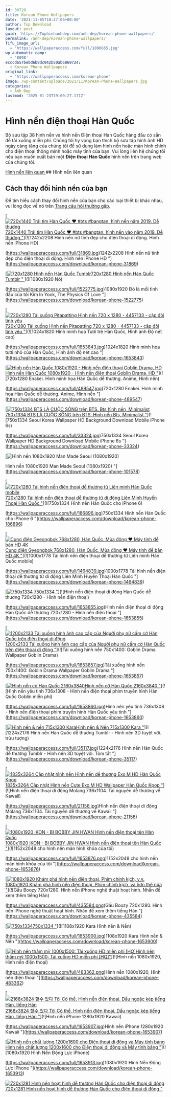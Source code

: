 ```yaml
---
id: 30720
title: Korean Phone Wallpapers
date: '2021-11-05T18:27:06+00:00'
author: Top Download
layout: post
guid: 'https://Tophinhanhdep.com/anh-dep/korean-phone-wallpapers/'
permalink: /anh-dep/korean-phone-wallpapers/
fifu_image_url:
  - 'https://wallpaperaccess.com/full/1090655.jpg'
wp_automatic_camp:
  - '8098'
ecccd657bebd6b8dc042b50ab6869724:
  - Korean Phone Wallpapers
original_link:
  - 'https://wallpaperaccess.com/korean-phone'
image: /wp-content/uploads/2021/11/Korean-Phone-Wallpapers.jpg
categories:
  - Ảnh Đẹp
lastmod: '2025-01-23T19:00:27.171Z'
---
```

# Hình nền điện thoại Hàn Quốc

Bộ sưu tập 38 hình nền và hình nền Điện thoại Hàn Quốc hàng đầu có sẵn để tải xuống miễn phí. Chúng tôi hy vọng bạn thích bộ sưu tập hình ảnh HD ngày càng tăng của chúng tôi để sử dụng làm hình nền hoặc màn hình chính cho điện thoại thông minh hoặc máy tính của bạn. Vui lòng liên hệ chúng tôi nếu bạn muốn xuất bản một **Điện thoại Hàn Quốc** hình nền trên trang web của chúng tôi.

[Hình nền liên quan ](#related) ## Hình nền liên quan

## Cách thay đổi hình nền của bạn

Để tìm hiểu cách thay đổi hình nền của bạn cho các loại thiết bị khác nhau, vui lòng đọc về nó trên [Trang câu hỏi thường gặp](https://tophinhanhdep.com/faq/).

  
[[![720x1440 Trái tim Hàn Quốc ❤️ #bts #bangtan.  hình nền năm 2019. Dễ thương](https://wallpaperaccess.com/full/1090655.jpg)720x1440 Trái tim Hàn Quốc ❤️ #bts #bangtan. hình nền vào năm 2019. Dễ thương "](https://wallpaperaccess.com/download/korean-phone-1090655)](![1242x2208 Hình nền nữ tính đẹp cho điện thoại di động.  Hình nền iPhone HD)

(https://wallpaperaccess.com/full/31869.jpg)1242x2208 Hình nền nữ tính đẹp cho điện thoại di động. Hình nền iPhone HD "](https://wallpaperaccess.com/download/korean-phone-31869)

[[![720x1280 Hình nền Hàn Quốc Tumblr](https://wallpaperaccess.com/full/1412079.jpg)720x1280 Hình nền Hàn Quốc Tumblr " ](https://wallpaperaccess.com/download/korean-phone-1412079)](![1080x1920 Nó)

(https://wallpaperaccess.com/full/1522775.jpg)1080x1920 Đó là mối tình đầu của tôi Kim In Yook, The Physics Of Love "](https://wallpaperaccess.com/download/korean-phone-1522775)

[[![720x1280 Tải xuống Pitapatting Hình nền 720 x 1280 - 4457133 - cặp đôi tình yêu](https://wallpaperaccess.com/full/489501.png)720x1280 Tải xuống Hình nền Pitapatting 720 x 1280 - 4457133 - cặp đôi tình yêu "](https://wallpaperaccess.com/download/korean-phone-489501)](![1024x1820 Hình minh họa Tươi trẻ Hàn Quốc, Hình ảnh Độ nét cao)

(https://wallpaperaccess.com/full/1653843.jpg)1024x1820 Hình minh họa tươi nhỏ của Hàn Quốc, Hình ảnh độ nét cao "](https://wallpaperaccess.com/download/korean-phone-1653843)

[[![Hình nền Hàn Quốc 1080x1920 - Hình nền điện thoại Goblin Drama, HD](https://wallpaperaccess.com/full/1522972.jpg)Hình nền Hàn Quốc 1080x1920 - Hình nền điện thoại Goblin Drama, HD "](https://wallpaperaccess.com/download/korean-phone-1522972)](![720x1280 Enakei.  Hình minh họa Hàn Quốc dễ thương.  Anime, Hình nền)

(https://wallpaperaccess.com/full/489547.jpg)720x1280 Enakei. Hình minh họa Hàn Quốc dễ thương. Anime, Hình nền "](https://wallpaperaccess.com/download/korean-phone-489547)

[[![750x1334 BTS LÀ CUỘC SỐNG trên BTS.  Bts hình nền, Minimalist](https://wallpaperaccess.com/full/1653845.jpg)750x1334 BTS LÀ CUỘC SỐNG trên BTS. Hình nền Bts, Minimalist "](https://wallpaperaccess.com/download/korean-phone-1653845)](![750x1334 Seoul Korea Wallpaper HD Background Download Mobile iPhone 6s)

(https://wallpaperaccess.com/full/33324.jpg)750x1334 Seoul Korea Wallpaper HD Background Download Mobile iPhone 6s "](https://wallpaperaccess.com/download/korean-phone-33324)

[![Hình nền 1080x1920 Man Made Seoul (1080x1920)](https://wallpaperaccess.com/full/101578.jpg)

Hình nền 1080x1920 Man Made Seoul (1080x1920) "](https://wallpaperaccess.com/download/korean-phone-101578)

[[![720x1280 Tải hình nền điện thoại dễ thương từ Liên minh Hàn Quốc mobile](https://wallpaperaccess.com/full/1438543.jpg)720x1280 Tải hình nền điện thoại dễ thương từ di động Liên Minh Huyền Thoại Hàn Quốc "](https://wallpaperaccess.com/download/korean-phone-1438543)](![750x1334 Hình nền Hàn Quốc cho iPhone 6)

(https://wallpaperaccess.com/full/186896.jpg)750x1334 Hình nền Hàn Quốc cho iPhone 6 "](https://wallpaperaccess.com/download/korean-phone-186896)

[[![Cung điện Gyeongbok 768x1280, Hàn Quốc, Mùa đông ❤ Máy tính để bàn HD 4K](https://wallpaperaccess.com/full/539798.jpg)Cung điện Gyeongbok 768x1280, Hàn Quốc, Mùa đông ❤ Máy tính để bàn HD 4K "](https://wallpaperaccess.com/download/korean-phone-539798)](![1000x1778 Tải hình nền điện thoại dễ thương từ Liên minh Hàn Quốc mobile)

(https://wallpaperaccess.com/full/1464839.jpg)1000x1778 Tải hình nền điện thoại dễ thương từ di động Liên Minh Huyền Thoại Hàn Quốc "](https://wallpaperaccess.com/download/korean-phone-1464839)

[[![750x1334 ](https://wallpaperaccess.com/full/435647.jpg) 750x1334 "](https://wallpaperaccess.com/download/korean-phone-435647)](![Hình nền điện thoại di động Hàn Quốc dễ thương 720x1280 - Hình nền điện thoại)

(https://wallpaperaccess.com/full/1653855.jpg)Hình nền điện thoại di động Hàn Quốc dễ thương 720x1280 - Hình nền điện thoại "](https://wallpaperaccess.com/download/korean-phone-1653855)

[[![1200x2133 Tải xuống hình ảnh cao cấp của Người phụ nữ cầm cờ Hàn Quốc trên điện thoại di động](https://wallpaperaccess.com/full/1653856.jpg)1200x2133 Tải xuống hình ảnh cao cấp của Người phụ nữ cầm cờ Hàn Quốc trên điện thoại di động "](https://wallpaperaccess.com/download/korean-phone-1653856)](![Tải xuống hình nền 750x1400: Goblin Drama Wallpaper Goblin Drama)

(https://wallpaperaccess.com/full/1653857.jpg)Tải xuống hình nền 750x1400: Goblin Drama Wallpaper Goblin Drama "](https://wallpaperaccess.com/download/korean-phone-1653857)

[[![Hình nền cờ Hàn Quốc 2160x3840](https://wallpaperaccess.com/full/1458816.jpg)Hình nền cờ Hàn Quốc 2160x3840 "](https://wallpaperaccess.com/download/korean-phone-1458816)](![Hình nền yêu tinh 736x1308 - Hình nền điện thoại phim truyền hình Hàn Quốc Goblin miễn phí)

(https://wallpaperaccess.com/full/1653860.jpg)Hình nền yêu tinh 736x1308 - Hình nền điện thoại phim truyền hình Hàn Quốc yêu tinh "](https://wallpaperaccess.com/download/korean-phone-1653860)

[[![Hình nền & nền 715x1300 Kara](https://wallpaperaccess.com/full/1653861.jpg)Hình nền &amp; Nền 715x1300 Kara "](https://wallpaperaccess.com/download/korean-phone-1653861)](![1224x2176 Hình nền Hàn Quốc dễ thương Tumblr - Hình nền 3D tuyệt vời.  trừu tượng)

(https://wallpaperaccess.com/full/35117.jpg)1224x2176 Hình nền Hàn Quốc dễ thương Tumblr - Hình nền 3D tuyệt vời. Tóm tắt "](https://wallpaperaccess.com/download/korean-phone-35117)

[[![1835x3264 Cập nhật hình nền Hình nền dễ thương Exo M HD Hàn Quốc Kpop](https://wallpaperaccess.com/full/1522824.jpg)1835x3264 Cập nhật Hình nền Cute Exo M HD Wallpaper Hàn Quốc Kpop "](https://wallpaperaccess.com/download/korean-phone-1522824)](![Hình nền điện thoại di động Molang 736x1104.  Tài nguyên dễ thương về Kawaii)

(https://wallpaperaccess.com/full/21156.jpg)Hình nền điện thoại di động Molang 736x1104. Tài nguyên dễ thương về Kawaii "](https://wallpaperaccess.com/download/korean-phone-21156)

[[![1080x1920 iKON - BI BOBBY JIN HWAN Hình nền điện thoại tên Hàn Quốc](https://wallpaperaccess.com/full/1653871.jpg)1080x1920 iKON - BI BOBBY JIN HWAN Hình nền điện thoại tên Hàn Quốc "](https://wallpaperaccess.com/download/korean-phone-1653871)](![1152x2048 cho hình nền màn hình khóa của tôi)

(https://wallpaperaccess.com/full/1653876.png)1152x2048 cho hình nền màn hình khóa của tôi "](https://wallpaperaccess.com/download/korean-phone-1653876)

[[![1080x1920 Khám phá hình nền điện thoại, Phim chính kịch, v.v.](https://wallpaperaccess.com/full/1653879.jpg)1080x1920 Khám phá hình nền điện thoại, Phim chính kịch, và hơn thế nữa "](https://wallpaperaccess.com/download/korean-phone-1653879)](![Gấu Boozy 720x1280.  Hình nền iPhone nghệ thuật hoạt hình.  Nhấn để xem thêm tiếng Hàn)

(https://wallpaperaccess.com/full/435584.png)Gấu Boozy 720x1280. Hình nền iPhone nghệ thuật hoạt hình. Nhấn để xem thêm tiếng Hàn "](https://wallpaperaccess.com/download/korean-phone-435584)

[[![750x1334 ](https://wallpaperaccess.com/full/1653883.jpg)750x1334 "](https://wallpaperaccess.com/download/korean-phone-1653883)](![1108x1920 Kara Hình nền & Nền)

(https://wallpaperaccess.com/full/1653900.jpg)1108x1920 Kara Hình nền &amp; Nền "](https://wallpaperaccess.com/download/korean-phone-1653900)

[[![Hình nền thẩm mỹ 1000x1500: Tải xuống HD miễn phí [HQ]](https://wallpaperaccess.com/full/1423791.jpg)Hình nền thẩm mỹ 1000x1500: Tải xuống HD miễn phí \[HQ\]"](https://wallpaperaccess.com/download/korean-phone-1423791)](![Hình nền 1080x1920, Hình nền điện thoại)

(https://wallpaperaccess.com/full/483362.png)Hình nền 1080x1920, Hình nền điện thoại "](https://wallpaperaccess.com/download/korean-phone-483362)

[[![2168x3824 할수 있다 Tôi Có thể.  Hình nền điện thoại.  Dấu ngoặc kép tiếng Hàn, tiếng Hàn](https://wallpaperaccess.com/full/412903.jpg)2168x3824 할수 있다 Tôi Có thể. Hình nền điện thoại. Dấu ngoặc kép tiếng Hàn, tiếng Hàn "](https://wallpaperaccess.com/download/korean-phone-412903)](![Hình nền iPhone 1280x1920 Kawaii)

(https://wallpaperaccess.com/full/1653907.jpg)Hình nền iPhone 1280x1920 Kawaii "](https://wallpaperaccess.com/download/korean-phone-1653907)

[[![Hình nền chất lượng 1200x1600 cho Điện thoại di động và Máy tính bảng](https://wallpaperaccess.com/full/1653911.jpg)Hình nền chất lượng 1200x1600 cho Điện thoại di động và Máy tính bảng "](https://wallpaperaccess.com/download/korean-phone-1653911)](![1080x1920 Hình Nền Động Lực iPhone)

(https://wallpaperaccess.com/full/1653913.jpg)1080x1920 Hình Nền Động Lực iPhone "](https://wallpaperaccess.com/download/korean-phone-1653913)

[![720x1281 Hình nền hoạt hình dễ thương Hàn Quốc cho điện thoại di động](https://wallpaperaccess.com/full/1653914.jpg)720x1281 Hình nền hoạt hình dễ thương Hàn Quốc cho điện thoại di động "](https://wallpaperaccess.com/download/korean-phone-1653914)
